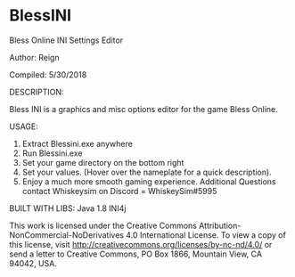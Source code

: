 # BlessINI
Bless Online INI Settings Editor

Author: Reign

Compiled: 5/30/2018

DESCRIPTION:

Bless INI is a graphics and misc options editor for the game Bless Online.

USAGE:

1. Extract Blessini.exe anywhere
2. Run Blessini.exe
3. Set your game directory on the bottom right
4. Set your values. (Hover over the nameplate for a quick description).
5. Enjoy a much more smooth gaming experience.
Additional Questions contact Whiskeysim on Discord = WhiskeySim#5995

BUILT WITH LIBS: Java 1.8 INI4j

This work is licensed under the Creative Commons Attribution-NonCommercial-NoDerivatives 4.0 International License. To view a copy of this license, visit http://creativecommons.org/licenses/by-nc-nd/4.0/ or send a letter to Creative Commons, PO Box 1866, Mountain View, CA 94042, USA.

